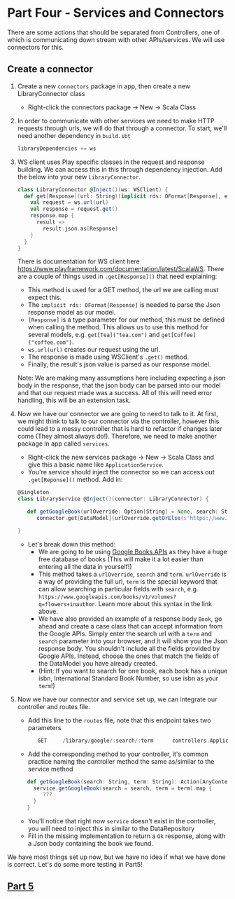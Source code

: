 # Part Four - Services and Connectors
There are some actions that should be separated from Controllers, one of which is 
communicating down stream with other APIs/services. We will use connectors for this.

## Create a connector
1. Create a new `connectors` package in app, then create a new LibraryConnector class
   * Right-click the connectors package → New → Scala Class
   
2. In order to communicate with other services we need to make HTTP requests through urls,
    we will do that through a connector. To start, we'll need another dependency in `build.sbt`

    ```scala
    libraryDependencies += ws
    ```
3. WS client uses Play specific classes in the request and response building.
   We can access this in this through dependency injection. Add the below into your new `LibraryConnector`.

    ```scala
   class LibraryConnector @Inject()(ws: WSClient) {
      def get[Response](url: String)(implicit rds: OFormat[Response], ec: ExecutionContext): Future[Response] = {
        val request = ws.url(url)
        val response = request.get()
        response.map {
          result =>
            result.json.as[Response]
        }
      }
   }
   ```
   There is documentation for WS client here https://www.playframework.com/documentation/latest/ScalaWS.
   There are a couple of things used in `.get[Response]()` that need explaining:
   * This method is used for a GET method, the url we are calling must expect this.
   * The `implicit rds: OFormat[Response]` is needed to parse the Json response model as our model.
   * `[Response]` is a type parameter for our method, this must be defined when calling the method. This allows us 
   to use this method for several models, e.g. `get[Tea]("tea.com")` and `get[Coffee]("coffee.com")`.
   * `ws.url(url)` creates our request using the url.
   * The response is made using WSClient's `.get()` method. 
   * Finally, the result's json value is parsed as our response model.

   Note: We are making many assumptions here including expecting a json body in the response, 
   that the json body can be parsed into our model and that our request made was a success. All 
   of this will need error handling, this will be an extension task.

4. Now we have our connector we are going to need to talk to it. At first, we might think to talk to our connector
   via the controller, however this could lead to a messy controller that is hard to refactor if changes later come (They almost always do!).
   Therefore, we need to make another package in app called `services`.
   * Right-click the new services package → New → Scala Class and give this a basic name like `ApplicationService`.
   * You're service should inject the connector so we can access out `.get[Reponse]()` method. Add in: 
   ```scala
   @Singleton
   class LibraryService @Inject()(connector: LibraryConnector) {

      def getGoogleBook(urlOverride: Option[String] = None, search: String, term: String)(implicit ec: ExecutionContext): Future[Book] =
         connector.get[DataModel](urlOverride.getOrElse(s"https://www.googleapis.com/books/v1/volumes?q=$search%$term"))

   }
   ```
   * Let's break down this method: 
      * We are going to be using [Google Books APIs](https://developers.google.com/books/docs/overview?hl=en) as they have a huge free database of books
        (This will make it a lot easier than entering all the data in yourself!)
      * This method takes a `urlOverride`, `search` and `term`. `urlOverride` is a way of providing the full url, 
        `term` is the special keyword that can allow searching in particular fields with `search`, e.g.
        `https://www.googleapis.com/books/v1/volumes?q=flowers+inauthor`. Learn more about this syntax in the link above.
      * We have also provided an example of a response body `Book`, go ahead and create a case class that can accept information from the Google APIs.
        Simply enter the search url with a `term` and `search` parameter into your browser, and it will show you the Json response body. You shouldn't include
        all the fields provided by Google APIs. Instead, choose the ones that match the fields of the DataModel you have already created.
      * (Hint: If you want to search for one book, each book has a unique isbn, International Standard Book Number, so use isbn as your `term`!)
   
5. Now we have our connector and service set up, we can integrate our controller and routes file.
   * Add this line to the `routes` file, note that this endpoint takes two parameters
     ```scala
        GET     /library/google/:search/:term      controllers.ApplicationController.getGoogleBook(search: String, term: String)
     ```
   * Add the corresponding method to your controller, it's common practice naming the controller method the same as/similar to the service method
    ```scala
       def getGoogleBook(search: String, term: String): Action[AnyContent] = Action.async { implicit request =>
         service.getGoogleBook(search = search, term = term).map { 
            ???
         }
       }
    ```
   * You'll notice that right now `service` doesn't exist in the controller, you will need to inject this in similar to the DataRepository
   * Fill in the missing implementation to return a `Ok` response, along with a Json body containing the book we found.

We have most things set up now, but we have no idea if what we have done is correct. Let's do some more testing in Part5!

## [Part 5](Part5.md)
